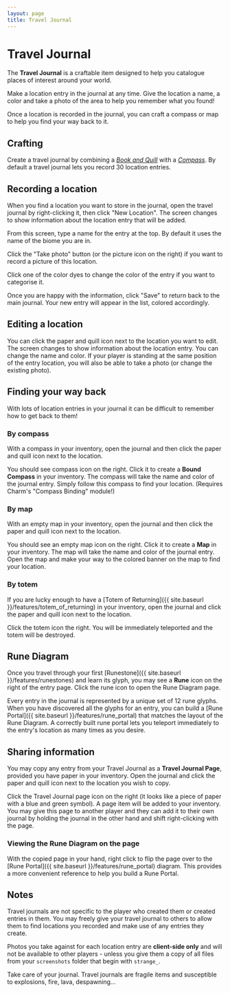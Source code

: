```yaml
---
layout: page
title: Travel Journal
---
```


# Travel Journal


The **Travel Journal** is a craftable item designed to help you catalogue places of interest around your world.

Make a location entry in the journal at any time.  Give the location a name, a color and take a photo of the area to help you remember what you found!

Once a location is recorded in the journal, you can craft a compass or map to help you find your way back to it.

## Crafting

Create a travel journal by combining a *[Book and Quill](https://minecraft.gamepedia.com/Book_and_Quill)* with a *[Compass](https://minecraft.gamepedia.com/Compass)*.
By default a travel journal lets you record 30 location entries.

## Recording a location

When you find a location you want to store in the journal, open the travel journal by right-clicking it, then click "New Location".  The screen changes to show information about the location entry that will be added.

From this screen, type a name for the entry at the top.  By default it uses the name of the biome you are in.

Click the "Take photo" button (or the picture icon on the right) if you want to record a picture of this location.

Click one of the color dyes to change the color of the entry if you want to categorise it.

Once you are happy with the information, click "Save" to return back to the main journal.  Your new entry will appear in the list, colored accordingly.

## Editing a location

You can click the paper and quill icon next to the location you want to edit.  The screen changes to show information about the location entry.  You can change the name and color.  If your player is standing at the same position of the entry location, you will also be able to take a photo (or change the existing photo).

## Finding your way back

With lots of location entries in your journal it can be difficult to remember how to get back to them!

### By compass

With a compass in your inventory, open the journal and then click the paper and quill icon next to the location.

You should see compass icon on the right.  Click it to create a **Bound Compass** in your inventory.  The compass will take the name and color of the journal entry.  Simply follow this compass to find your location.  (Requires Charm's "Compass Binding" module!)

### By map

With an empty map in your inventory, open the journal and then click the paper and quill icon next to the location.

You should see an empty map icon on the right.  Click it to create a **Map** in your inventory.  The map will take the name and color of the journal entry.  Open the map and make your way to the colored banner on the map to find your location.

### By totem

If you are lucky enough to have a [Totem of Returning]({{ site.baseurl }}/features/totem_of_returning) in your inventory, open the journal and click the paper and quill icon next to the location.

Click the totem icon the right.  You will be immediately teleported and the totem will be destroyed.

## Rune Diagram

Once you travel through your first [Runestone]({{ site.baseurl }}/features/runestones) and learn its glyph, you may see a **Rune** icon on the right of the entry page.  Click the rune icon to open the Rune Diagram page. 

Every entry in the journal is represented by a unique set of 12 rune glyphs.  When you have discovered all the glyphs for an entry, you can build a [Rune Portal]({{ site.baseurl }}/features/rune_portal) that matches the layout of the Rune Diagram.  A correctly built rune portal lets you teleport immediately to the entry's location as many times as you desire.

## Sharing information

You may copy any entry from your Travel Journal as a **Travel Journal Page**, provided you have paper in your inventory.  Open the journal and click the paper and quill icon next to the location you wish to copy.

Click the Travel Journal page icon on the right (it looks like a piece of paper with a blue and green symbol).  A page item will be added to your inventory.  You may give this page to another player and they can add it to their own journal by holding the journal in the other hand and shift right-clicking with the page.

### Viewing the Rune Diagram on the page

With the copied page in your hand, right click to flip the page over to the [Rune Portal]({{ site.baseurl }}/features/rune_portal) diagram.  This provides a more convenient reference to help you build a Rune Portal.

## Notes

Travel journals are not specific to the player who created them or created entries in them.  You may freely give your travel journal to others to allow them to find locations you recorded and make use of any entries they create.

Photos you take against for each location entry are **client-side only** and will not be available to other players - unless you give them a copy of all files from your `screenshots` folder that begin with `strange_`. 

Take care of your journal.  Travel journals are fragile items and susceptible to explosions, fire, lava, despawning...